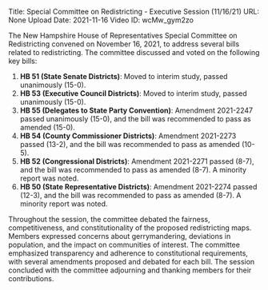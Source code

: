 Title: Special Committee on Redistricting - Executive Session (11/16/21)
URL: None
Upload Date: 2021-11-16
Video ID: wcMw_gym2zo

The New Hampshire House of Representatives Special Committee on Redistricting convened on November 16, 2021, to address several bills related to redistricting. The committee discussed and voted on the following key bills:

1. **HB 51 (State Senate Districts)**: Moved to interim study, passed unanimously (15-0).
2. **HB 53 (Executive Council Districts)**: Moved to interim study, passed unanimously (15-0).
3. **HB 55 (Delegates to State Party Convention)**: Amendment 2021-2247 passed unanimously (15-0), and the bill was recommended to pass as amended (15-0).
4. **HB 54 (County Commissioner Districts)**: Amendment 2021-2273 passed (13-2), and the bill was recommended to pass as amended (10-5).
5. **HB 52 (Congressional Districts)**: Amendment 2021-2271 passed (8-7), and the bill was recommended to pass as amended (8-7). A minority report was noted.
6. **HB 50 (State Representative Districts)**: Amendment 2021-2274 passed (12-3), and the bill was recommended to pass as amended (8-7). A minority report was noted.

Throughout the session, the committee debated the fairness, competitiveness, and constitutionality of the proposed redistricting maps. Members expressed concerns about gerrymandering, deviations in population, and the impact on communities of interest. The committee emphasized transparency and adherence to constitutional requirements, with several amendments proposed and debated for each bill. The session concluded with the committee adjourning and thanking members for their contributions.